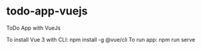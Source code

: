# todo-app-vuejs
ToDo App with VueJs

To install Vue 3 with CLI: npm install -g @vue/cli
To run app: npm run serve
